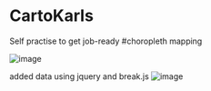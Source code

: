 # CartoKarls
Self practise to get job-ready
#choropleth mapping

![image](https://user-images.githubusercontent.com/38970123/194777578-902d0cc8-8be3-4642-bb88-d7ac3b0bfda0.png)

added data using jquery and break.js
![image](https://user-images.githubusercontent.com/38970123/194874461-ae904cab-22ae-4497-ba6f-adad30189d53.png)
